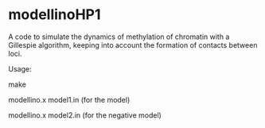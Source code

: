 # modellinoHP1

A code to simulate the dynamics of methylation of chromatin with a Gillespie algorithm, keeping into account the formation of contacts between loci.

Usage: 

make

modellino.x model1.in  (for the model)

modellino.x model2.in  (for the negative model)
